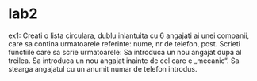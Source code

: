 # lab2
ex1: Creati o lista circulara, dublu inlantuita cu 6 angajati ai unei companii, care sa contina urmatoarele referinte: nume, nr de telefon, post. Scrieti functiile care sa scrie urmatoarele: Sa introduca un nou angajat dupa al treilea. Sa introduca un nou angajat inainte de cel care e „mecanic“. Sa stearga angajatul cu un anumit numar de telefon introdus.
